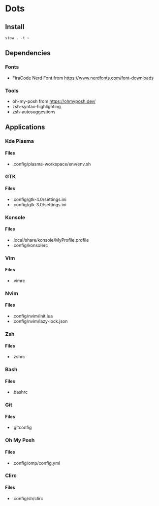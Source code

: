 # Dots

## Install

```
stow . -t ~
```

## Dependencies

### Fonts

* FiraCode Nerd Font from https://www.nerdfonts.com/font-downloads

### Tools
* oh-my-posh from https://ohmyposh.dev/
* zsh-syntax-highlighting
* zsh-autosuggestions

## Applications

### Kde Plasma
#### Files

* .config/plasma-workspace/env/env.sh

### GTK
#### Files

* .config/gtk-4.0/settings.ini
* .config/gtk-3.0/settings.ini

### Konsole
#### Files

* .local/share/konsole/MyProfile.profile
* .config/konsolerc

### Vim
#### Files

* .vimrc

### Nvim
#### Files

* .config/nvim/init.lua
* .config/nvim/lazy-lock.json

### Zsh
#### Files

* .zshrc

### Bash
#### Files

* .bashrc

### Git
#### Files

* .gitconfig

### Oh My Posh
#### Files

* .config/omp/config.yml

### Clirc
#### Files

* .config/sh/clirc
